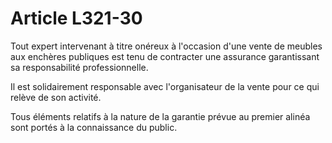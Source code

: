 # Article L321-30

Tout expert intervenant à titre onéreux à l'occasion d'une vente de meubles aux enchères publiques est tenu de contracter une assurance garantissant sa responsabilité professionnelle.

Il est solidairement responsable avec l'organisateur de la vente pour ce qui relève de son activité.

Tous éléments relatifs à la nature de la garantie prévue au premier alinéa sont portés à la connaissance du public.
